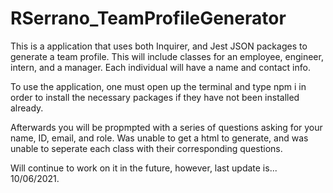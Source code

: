 # RSerrano_TeamProfileGenerator
This is a application that uses both Inquirer, and Jest JSON packages to generate a team profile. This will include classes for an employee, engineer, intern, and a manager. Each individual will have a name and contact info.

To use the application, one must open up the terminal and type npm i in order to install the necessary packages if they have not been installed already.

Afterwards you will be propmpted with a series of questions asking for your name, ID, email, and role. Was unable to get a html to generate, and was unable to seperate each class with their corresponding questions. 

Will continue to work on it in the future, however, last update is... 10/06/2021.